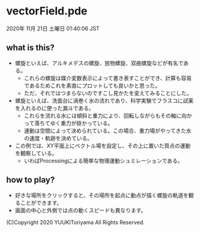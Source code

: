 # vectorField.pde
2020年 11月 21日 土曜日 01:40:06 JST  

## what is this?
- 螺旋といえば、アルキメデスの螺旋、放物螺旋、双曲螺旋などが有名である。
	- これらの螺旋は媒介変数表示によって書き表すことができ、計算も容易であるためこれを素直にプロットしても良いかと思った。
	- ただ、それではつまらないのですこし見かたを変えてみることにした。
- 螺旋といえば、洗面台に渦巻く水の流れであり、科学実験でフラスコに試薬を入れるのに使った漏斗である。
	- これらを流れる水には傾斜と重力により、回転しながらもその軸に向かって落ちてゆく重力が掛かっている。
	- 運動は空間によって決められている。この場合、重力場がやってきた水の速度・軌跡を決めている。
- この例では、XY平面上にベクトル場を設定し、その上に置いた質点の運動を観察している。
	- いわばProcessingによる簡単な物理運動シュミレーションである。


## how to play?
- 好きな場所をクリックすると、その場所を起点に動点が描く螺旋の軌道を観ることができます。
- 画面の中心と外側では点の動くスピードも異なります。

(C)Copyright 2020 YUUKIToriyama All Rights Reserved.
